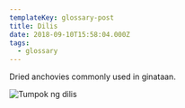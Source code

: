 ```yaml
---
templateKey: glossary-post
title: Dilis
date: 2018-09-10T15:58:04.000Z
tags:
  - glossary
---
```


Dried anchovies commonly used in ginataan.

![Tumpok ng dilis](/static/images/dilis-bunch.jpg?nf_resize=fit&w=960)